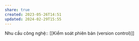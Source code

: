 ```yaml
---
share: true
created: 2023-05-26T14:51
updated: 2024-02-29T15:55
---
```

Nhu cầu công nghệ:: [[Kiểm soát phiên bản (version control)]]